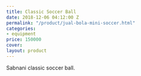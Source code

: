 ```yaml
---
title: Classic Soccer Ball
date: 2018-12-06 04:12:00 Z
permalink: "/product/jual-bola-mini-soccer.html"
categories:
- equipment
price: 150000
cover: 
layout: product
---
```


Sabnani classic soccer ball.